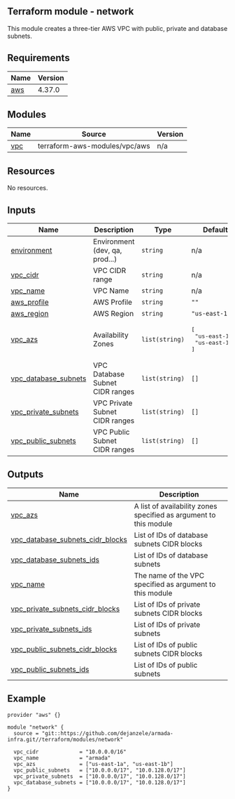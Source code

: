 <!-- BEGIN_TF_DOCS -->
## Terraform module - network

This module creates a three-tier AWS VPC with public, private and database subnets.

## Requirements

| Name | Version |
|------|---------|
| <a name="requirement_aws"></a> [aws](#requirement\_aws) | 4.37.0 |

## Modules

| Name | Source | Version |
|------|--------|---------|
| <a name="module_vpc"></a> [vpc](#module\_vpc) | terraform-aws-modules/vpc/aws | n/a |

## Resources

No resources.

## Inputs

| Name | Description | Type | Default | Required |
|------|-------------|------|---------|:--------:|
| <a name="input_environment"></a> [environment](#input\_environment) | Environment (dev, qa, prod...) | `string` | n/a | yes |
| <a name="input_vpc_cidr"></a> [vpc\_cidr](#input\_vpc\_cidr) | VPC CIDR range | `string` | n/a | yes |
| <a name="input_vpc_name"></a> [vpc\_name](#input\_vpc\_name) | VPC Name | `string` | n/a | yes |
| <a name="input_aws_profile"></a> [aws\_profile](#input\_aws\_profile) | AWS Profile | `string` | `""` | no |
| <a name="input_aws_region"></a> [aws\_region](#input\_aws\_region) | AWS Region | `string` | `"us-east-1"` | no |
| <a name="input_vpc_azs"></a> [vpc\_azs](#input\_vpc\_azs) | Availability Zones | `list(string)` | <pre>[<br>  "us-east-1a",<br>  "us-east-1b"<br>]</pre> | no |
| <a name="input_vpc_database_subnets"></a> [vpc\_database\_subnets](#input\_vpc\_database\_subnets) | VPC Database Subnet CIDR ranges | `list(string)` | `[]` | no |
| <a name="input_vpc_private_subnets"></a> [vpc\_private\_subnets](#input\_vpc\_private\_subnets) | VPC Private Subnet CIDR ranges | `list(string)` | `[]` | no |
| <a name="input_vpc_public_subnets"></a> [vpc\_public\_subnets](#input\_vpc\_public\_subnets) | VPC Public Subnet CIDR ranges | `list(string)` | `[]` | no |

## Outputs

| Name | Description |
|------|-------------|
| <a name="output_vpc_azs"></a> [vpc\_azs](#output\_vpc\_azs) | A list of availability zones specified as argument to this module |
| <a name="output_vpc_database_subnets_cidr_blocks"></a> [vpc\_database\_subnets\_cidr\_blocks](#output\_vpc\_database\_subnets\_cidr\_blocks) | List of IDs of database subnets CIDR blocks |
| <a name="output_vpc_database_subnets_ids"></a> [vpc\_database\_subnets\_ids](#output\_vpc\_database\_subnets\_ids) | List of IDs of database subnets |
| <a name="output_vpc_name"></a> [vpc\_name](#output\_vpc\_name) | The name of the VPC specified as argument to this module |
| <a name="output_vpc_private_subnets_cidr_blocks"></a> [vpc\_private\_subnets\_cidr\_blocks](#output\_vpc\_private\_subnets\_cidr\_blocks) | List of IDs of private subnets CIDR blocks |
| <a name="output_vpc_private_subnets_ids"></a> [vpc\_private\_subnets\_ids](#output\_vpc\_private\_subnets\_ids) | List of IDs of private subnets |
| <a name="output_vpc_public_subnets_cidr_blocks"></a> [vpc\_public\_subnets\_cidr\_blocks](#output\_vpc\_public\_subnets\_cidr\_blocks) | List of IDs of public subnets CIDR blocks |
| <a name="output_vpc_public_subnets_ids"></a> [vpc\_public\_subnets\_ids](#output\_vpc\_public\_subnets\_ids) | List of IDs of public subnets |

## Example

```hcl
provider "aws" {}

module "network" {
  source = "git::https://github.com/dejanzele/armada-infra.git//terraform/modules/network"

  vpc_cidr             = "10.0.0.0/16"
  vpc_name             = "armada"
  vpc_azs              = ["us-east-1a", "us-east-1b"]
  vpc_public_subnets   = ["10.0.0.0/17", "10.0.128.0/17"]
  vpc_private_subnets  = ["10.0.0.0/17", "10.0.128.0/17"]
  vpc_database_subnets = ["10.0.0.0/17", "10.0.128.0/17"]
}
```
<!-- END_TF_DOCS -->